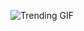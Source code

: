 
<!-- GIF_SECTION -->
![Trending GIF](https://media1.giphy.com/media/v1.Y2lkPThiYjIxNzcyYWhoNzU1b3AzOXQweW9zejNlYzFiYXR5ZHU4NXdxZTR6ODB3eTY0ZiZlcD12MV9naWZzX3NlYXJjaCZjdD1n/WQxhrCs2cHuyA/giphy.gif)
<!-- END_GIF_SECTION -->
